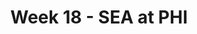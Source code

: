 ---
layout: game
title: Week 18 - SEA at PHI
season: 2019
game_id: 2019_18_SEA_PHI
away_team: SEA
home_team: PHI
---